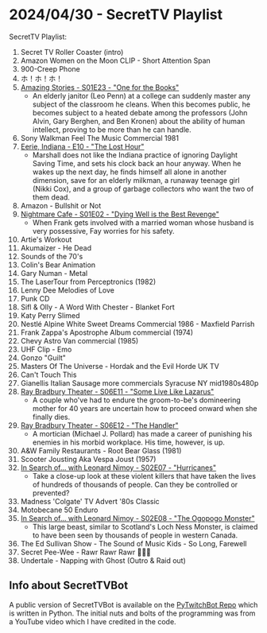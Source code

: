# 2024/04/30 - SecretTV Playlist

SecretTV Playlist:
1. Secret TV Roller Coaster (intro)
2. Amazon Women on the Moon CLIP - Short Attention Span
3. 900-Creep Phone
4. ホ！ホ！ホ！
5. [Amazing Stories - S01E23 - "One for the Books"](https://en.wikipedia.org/wiki/Amazing_Stories_(1985_TV_series)#Season_1_(1985%E2%80%9386))
   - An elderly janitor (Leo Penn) at a college can suddenly master any subject of the classroom he cleans. When this becomes public, he becomes subject to a heated debate among the professors (John Alvin, Gary Berghen, and Ben Kronen) about the ability of human intellect, proving to be more than he can handle.
6. Sony Walkman Feel The Music Commercial 1981
7. [Eerie, Indiana - E10 - "The Lost Hour"](https://en.wikipedia.org/wiki/Eerie%2C_Indiana#Episodes)
   - Marshall does not like the Indiana practice of ignoring Daylight Saving Time, and sets his clock back an hour anyway. When he wakes up the next day, he finds himself all alone in another dimension, save for an elderly milkman, a runaway teenage girl (Nikki Cox), and a group of garbage collectors who want the two of them dead.
8. Amazon - Bullshit or Not
8. [Nightmare Cafe - S01E02 - "Dying Well is the Best Revenge"](https://en.wikipedia.org/wiki/Nightmare_Cafe#Episodes)
   - When Frank gets involved with a married woman whose husband is very possessive, Fay worries for his safety.
9. Artie's Workout
10. Akumaizer - He Dead
11. Sounds of the 70's
12. Colin's Bear Animation
13. Gary Numan - Metal
14. The LaserTour from Perceptronics (1982)
15. Lenny Dee Melodies of Love
16. Punk CD
17. Sifl & Olly - A Word With Chester - Blanket Fort 
18. Katy Perry Slimed
19. Nestlé Alpine White Sweet Dreams Commercial 1986 - Maxfield Parrish
20. Frank Zappa's Apostrophe Album commercial (1974)
21. Chevy Astro Van commercial (1985)
22. UHF Clip - Emo
23. Gonzo "Guilt"
24. Masters Of The Universe - Hordak and the Evil Horde UK TV
25. Can't Touch This
26. Gianellis Italian Sausage more commercials Syracuse NY mid1980s480p
27. [Ray Bradbury Theater - S06E11 - "Some Live Like Lazarus"](https://en.wikipedia.org/wiki/List_of_Ray_Bradbury_Theater_episodes#Season_6_(1992))
    -  A couple who've had to endure the groom-to-be's domineering mother for 40 years are uncertain how to proceed onward when she finally dies.
28. [Ray Bradbury Theater - S06E12 - "The Handler"](https://en.wikipedia.org/wiki/List_of_Ray_Bradbury_Theater_episodes#Season_6_(1992))
    -  A mortician (Michael J. Pollard) has made a career of punishing his enemies in his morbid workplace. His time, however, is up.
29. A&W Family Restaurants - Root Bear Glass (1981)
30. Scooter Jousting Aka Vespa Joust (1957)
31. [In Search of... with Leonard Nimoy - S02E07 - "Hurricanes"](https://en.wikipedia.org/wiki/In_Search_of..._(TV_series)#Season_2_(1977%E2%80%931978))
    - Take a close-up look at these violent killers that have taken the lives of hundreds of thousands of people. Can they be controlled or prevented?
32. Madness 'Colgate' TV Advert '80s Classic
33. Motobecane 50 Enduro
34. [In Search of... with Leonard Nimoy - S02E08 - "The Ogopogo Monster"](https://en.wikipedia.org/wiki/In_Search_of..._(TV_series)#Season_2_(1977%E2%80%931978))
    - This large beast, similar to Scotland's Loch Ness Monster, is claimed to have been seen by thousands of people in western Canada.
35. The Ed Sullivan Show - The Sound of Music Kids - So Long, Farewell
36. Secret Pee-Wee - Rawr Rawr Rawr 🐊🐊🐊
37. Undertale - Napping with Ghost (Outro & Raid out)


## Info about SecretTVBot

A public version of SecretTVBot is available on the [PyTwitchBot Repo](https://github.com/awbored/PyTwitchBot) which is written in Python.  The initial nuts and bolts of the programming was from a YouTube video which I have credited in the code.
